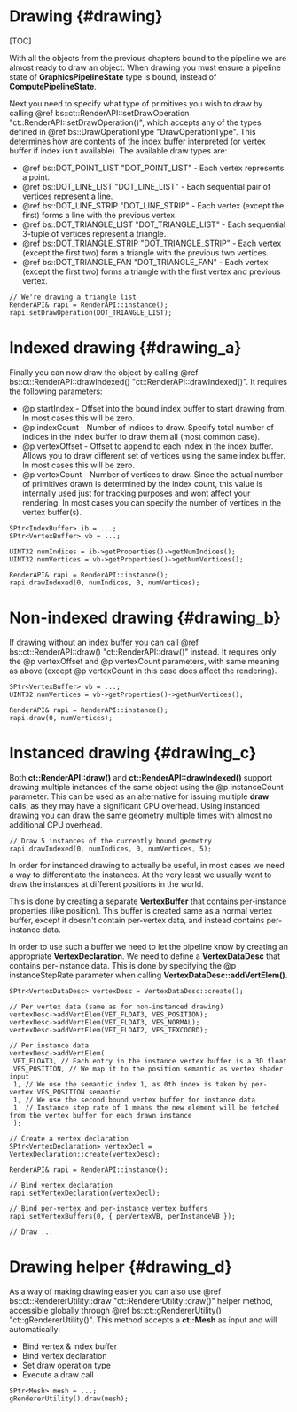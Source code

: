 Drawing									{#drawing}
===============
[TOC]

With all the objects from the previous chapters bound to the pipeline we are almost ready to draw an object. When drawing you must ensure a pipeline state of **GraphicsPipelineState** type is bound, instead of **ComputePipelineState**.

Next you need to specify what type of primitives you wish to draw by calling @ref bs::ct::RenderAPI::setDrawOperation "ct::RenderAPI::setDrawOperation()", which accepts any of the types defined in @ref bs::DrawOperationType "DrawOperationType". This determines how are contents of the index buffer interpreted (or vertex buffer if index isn't available). The available draw types are:
 - @ref bs::DOT_POINT_LIST "DOT_POINT_LIST" - Each vertex represents a point.
 - @ref bs::DOT_LINE_LIST "DOT_LINE_LIST" - Each sequential pair of vertices represent a line.
 - @ref bs::DOT_LINE_STRIP "DOT_LINE_STRIP" - Each vertex (except the first) forms a line with the previous vertex.
 - @ref bs::DOT_TRIANGLE_LIST "DOT_TRIANGLE_LIST" - Each sequential 3-tuple of vertices represent a triangle.
 - @ref bs::DOT_TRIANGLE_STRIP "DOT_TRIANGLE_STRIP" - Each vertex (except the first two) form a triangle with the previous two vertices.
 - @ref bs::DOT_TRIANGLE_FAN "DOT_TRIANGLE_FAN" - Each vertex (except the first two) forms a triangle with the first vertex and previous vertex.

~~~~~~~~~~~~~{.cpp}
// We're drawing a triangle list
RenderAPI& rapi = RenderAPI::instance();
rapi.setDrawOperation(DOT_TRIANGLE_LIST);
~~~~~~~~~~~~~

# Indexed drawing {#drawing_a}
Finally you can now draw the object by calling @ref bs::ct::RenderAPI::drawIndexed() "ct::RenderAPI::drawIndexed()". It requires the following parameters:
 - @p startIndex - Offset into the bound index buffer to start drawing from. In most cases this will be zero.
 - @p indexCount - Number of indices to draw. Specify total number of indices in the index buffer to draw them all (most common case).
 - @p vertexOffset - Offset to append to each index in the index buffer. Allows you to draw different set of vertices using the same index buffer. In most cases this will be zero.
 - @p vertexCount - Number of vertices to draw. Since the actual number of primitives drawn is determined by the index count, this value is internally used just for tracking purposes and wont affect your rendering. In most cases you can specify the number of vertices in the vertex buffer(s).
 
~~~~~~~~~~~~~{.cpp}
SPtr<IndexBuffer> ib = ...;
SPtr<VertexBuffer> vb = ...;

UINT32 numIndices = ib->getProperties()->getNumIndices();
UINT32 numVertices = vb->getProperties()->getNumVertices();

RenderAPI& rapi = RenderAPI::instance();
rapi.drawIndexed(0, numIndices, 0, numVertices);
~~~~~~~~~~~~~

# Non-indexed drawing {#drawing_b}
If drawing without an index buffer you can call @ref bs::ct::RenderAPI::draw() "ct::RenderAPI::draw()" instead. It requires only the @p vertexOffset and @p vertexCount parameters, with same meaning as above (except @p vertexCount in this case does affect the rendering).

~~~~~~~~~~~~~{.cpp}
SPtr<VertexBuffer> vb = ...;
UINT32 numVertices = vb->getProperties()->getNumVertices();

RenderAPI& rapi = RenderAPI::instance();
rapi.draw(0, numVertices);
~~~~~~~~~~~~~

# Instanced drawing {#drawing_c}
Both **ct::RenderAPI::draw()** and **ct::RenderAPI::drawIndexed()** support drawing multiple instances of the same object using the @p instanceCount parameter. This can be used as an alternative for issuing multiple **draw** calls, as they may have a significant CPU overhead. Using instanced drawing you can draw the same geometry multiple times with almost no additional CPU overhead.

~~~~~~~~~~~~~{.cpp}
// Draw 5 instances of the currently bound geometry
rapi.drawIndexed(0, numIndices, 0, numVertices, 5);
~~~~~~~~~~~~~

In order for instanced drawing to actually be useful, in most cases we need a way to differentiate the instances. At the very least we usually want to draw the instances at different positions in the world.

This is done by creating a separate **VertexBuffer** that contains per-instance properties (like position). This buffer is created same as a normal vertex buffer, except it doesn't contain per-vertex data, and instead contains per-instance data.

In order to use such a buffer we need to let the pipeline know by creating an appropriate **VertexDeclaration**. We need to define a **VertexDataDesc** that contains per-instance data. This is done by specifying the @p instanceStepRate parameter when calling **VertexDataDesc::addVertElem()**.

~~~~~~~~~~~~~{.cpp}
SPtr<VertexDataDesc> vertexDesc = VertexDataDesc::create();

// Per vertex data (same as for non-instanced drawing)
vertexDesc->addVertElem(VET_FLOAT3, VES_POSITION);
vertexDesc->addVertElem(VET_FLOAT3, VES_NORMAL);
vertexDesc->addVertElem(VET_FLOAT2, VES_TEXCOORD);

// Per instance data
vertexDesc->addVertElem(
 VET_FLOAT3, // Each entry in the instance vertex buffer is a 3D float
 VES_POSITION, // We map it to the position semantic as vertex shader input
 1, // We use the semantic index 1, as 0th index is taken by per-vertex VES_POSITION semantic
 1, // We use the second bound vertex buffer for instance data
 1  // Instance step rate of 1 means the new element will be fetched from the vertex buffer for each drawn instance
 );

// Create a vertex declaration
SPtr<VertexDeclaration> vertexDecl = VertexDeclaration::create(vertexDesc);

RenderAPI& rapi = RenderAPI::instance();

// Bind vertex declaration
rapi.setVertexDeclaration(vertexDecl);

// Bind per-vertex and per-instance vertex buffers
rapi.setVertexBuffers(0, { perVertexVB, perInstanceVB });

// Draw ...
~~~~~~~~~~~~~

# Drawing helper {#drawing_d}
As a way of making drawing easier you can also use @ref bs::ct::RendererUtility::draw "ct::RendererUtility::draw()" helper method, accessible globally through @ref bs::ct::gRendererUtility() "ct::gRendererUtility()". This method accepts a **ct::Mesh** as input and will automatically:
 - Bind vertex & index buffer
 - Bind vertex declaration
 - Set draw operation type
 - Execute a draw call

~~~~~~~~~~~~~{.cpp}
SPtr<Mesh> mesh = ...;
gRendererUtility().draw(mesh);
~~~~~~~~~~~~~
